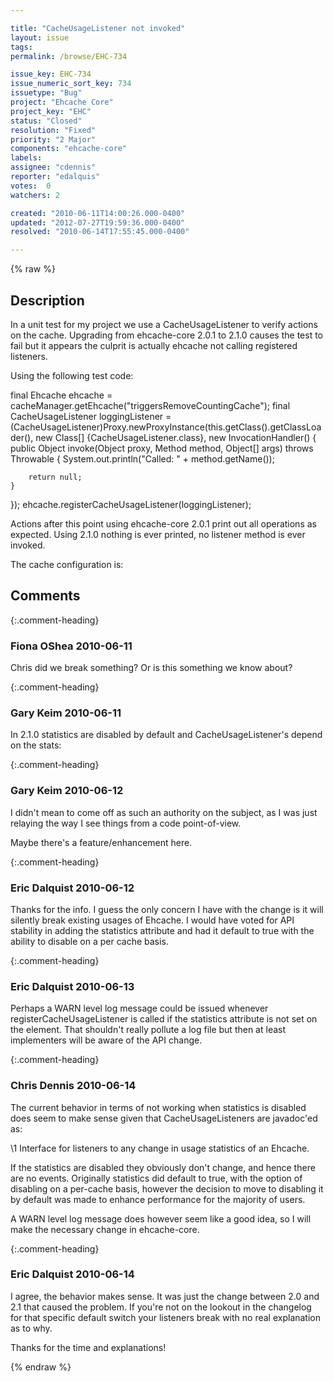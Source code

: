 ```yaml
---

title: "CacheUsageListener not invoked"
layout: issue
tags: 
permalink: /browse/EHC-734

issue_key: EHC-734
issue_numeric_sort_key: 734
issuetype: "Bug"
project: "Ehcache Core"
project_key: "EHC"
status: "Closed"
resolution: "Fixed"
priority: "2 Major"
components: "ehcache-core"
labels: 
assignee: "cdennis"
reporter: "edalquis"
votes:  0
watchers: 2

created: "2010-06-11T14:00:26.000-0400"
updated: "2012-07-27T19:59:36.000-0400"
resolved: "2010-06-14T17:55:45.000-0400"

---
```




{% raw %}



## Description

<div markdown="1" class="description">

In a unit test for my project we use a CacheUsageListener to verify actions on the cache. Upgrading from ehcache-core 2.0.1 to 2.1.0 causes the test to fail but it appears the culprit is actually ehcache not calling registered listeners.

Using the following test code:

final Ehcache ehcache = cacheManager.getEhcache("triggersRemoveCountingCache");
final CacheUsageListener loggingListener = (CacheUsageListener)Proxy.newProxyInstance(this.getClass().getClassLoader(), new Class[] {CacheUsageListener.class}, new InvocationHandler() {
    public Object invoke(Object proxy, Method method, Object[] args) throws Throwable {
        System.out.println("Called: " + method.getName());
        
        return null;
    }
});
ehcache.registerCacheUsageListener(loggingListener);

Actions after this point using ehcache-core 2.0.1 print out all operations as expected. Using 2.1.0 nothing is ever printed, no listener method is ever invoked.


The cache configuration is:
	<cache name="triggersRemoveCountingCache" eternal="false"
		maxElementsInMemory="100" overflowToDisk="false" diskPersistent="false"
		timeToIdleSeconds="0" timeToLiveSeconds="300"
		memoryStoreEvictionPolicy="LRU" />

</div>

## Comments


{:.comment-heading}
### **Fiona OShea** <span class="date">2010-06-11</span>

<div markdown="1" class="comment">

Chris did we break something? Or is this something we know about?

</div>


{:.comment-heading}
### **Gary Keim** <span class="date">2010-06-11</span>

<div markdown="1" class="comment">

In 2.1.0 statistics are disabled by default and CacheUsageListener's depend on the stats:

<cache name="triggersRemoveCountingCache"
  eternal="false"
  maxElementsInMemory="100"
  overflowToDisk="false"
  diskPersistent="false"
  timeToIdleSeconds="0"
  timeToLiveSeconds="300"
  memoryStoreEvictionPolicy="LRU"
  statistics="true"/>


</div>


{:.comment-heading}
### **Gary Keim** <span class="date">2010-06-12</span>

<div markdown="1" class="comment">

I didn't mean to come off as such an authority on the subject, as I was just relaying the way I see things from a code point-of-view.

Maybe there's a feature/enhancement here.


</div>


{:.comment-heading}
### **Eric Dalquist** <span class="date">2010-06-12</span>

<div markdown="1" class="comment">

Thanks for the info. I guess the only concern I have with the change is it will silently break existing usages of Ehcache. I would have voted for API stability in adding the statistics attribute and had it default to true with the ability to disable on a per cache basis.

</div>


{:.comment-heading}
### **Eric Dalquist** <span class="date">2010-06-13</span>

<div markdown="1" class="comment">

Perhaps a WARN level log message could be issued whenever registerCacheUsageListener is called if the statistics attribute is not set on the <cache> element. That shouldn't really pollute a log file but then at least implementers will be aware of the API change.

</div>


{:.comment-heading}
### **Chris Dennis** <span class="date">2010-06-14</span>

<div markdown="1" class="comment">

The current behavior in terms of not working when statistics is disabled does seem to make sense given that CacheUsageListeners are javadoc'ed as:

 \1 Interface for listeners to any change in usage statistics of an Ehcache.

If the statistics are disabled they obviously don't change, and hence there are no events.  Originally statistics did default to true, with the option of disabling on a per-cache basis, however the decision to move to disabling it by default was made to enhance performance for the majority of users.

A WARN level log message does however seem like a good idea, so I will make the necessary change in ehcache-core.

</div>


{:.comment-heading}
### **Eric Dalquist** <span class="date">2010-06-14</span>

<div markdown="1" class="comment">

I agree, the behavior makes sense. It was just the change between 2.0 and 2.1 that caused the problem. If you're not on the lookout in the changelog for that specific default switch your listeners break with no real explanation as to why.

Thanks for the time and explanations!

</div>



{% endraw %}
